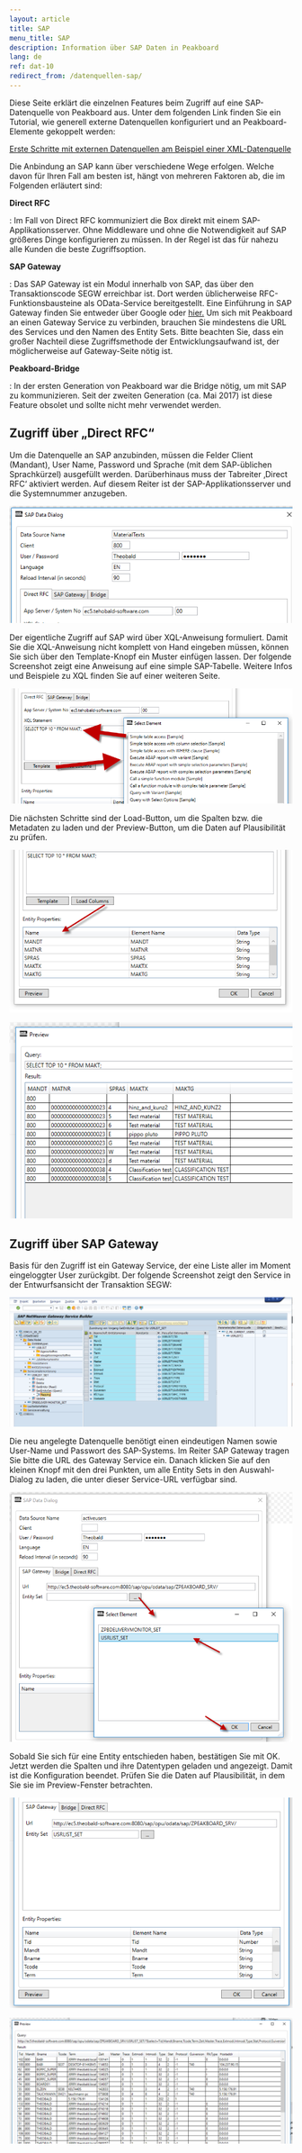 ```yaml
---
layout: article
title: SAP
menu_title: SAP
description: Information über SAP Daten in Peakboard
lang: de
ref: dat-10
redirect_from: /datenquellen-sap/
---
```

Diese Seite erklärt die einzelnen Features beim Zugriff auf eine SAP-Datenquelle von Peakboard aus. Unter dem folgenden Link finden Sie ein Tutorial, wie generell externe Datenquellen konfiguriert und an Peakboard-Elemente gekoppelt werden:

[Erste Schritte mit externen Datenquellen am Beispiel einer XML-Datenquelle](/tutorials/03-de-xml-daten.html)

Die Anbindung an SAP kann über verschiedene Wege erfolgen. Welche davon für Ihren Fall am besten ist, hängt von mehreren Faktoren ab, die im Folgenden erläutert sind:

**Direct RFC**

:	Im Fall von Direct RFC kommuniziert die Box direkt mit einem SAP-Applikationsserver. Ohne Middleware und ohne die Notwendigkeit auf SAP größeres Dinge konfigurieren zu müssen. In der Regel ist das für nahezu alle Kunden die beste Zugriffsoption.

**SAP Gateway**

:	Das SAP Gateway ist ein Modul innerhalb von SAP, das über den Transaktionscode SEGW erreichbar ist. Dort werden üblicherweise RFC-Funktionsbausteine als OData-Service bereitgestellt. Eine Einführung in SAP Gateway finden Sie entweder über Google oder [hier.](https://blogs.sap.com/2013/01/24/a-simple-overview-on-sap-netweaver-gateway/) Um sich mit Peakboard an einen Gateway Service zu verbinden, brauchen Sie mindestens die URL des Services und den Namen des Entity Sets. Bitte beachten Sie, dass ein großer Nachteil diese Zugriffsmethode der Entwicklungsaufwand ist, der möglicherweise auf Gateway-Seite nötig ist.

**Peakboard-Bridge**

:	In der ersten Generation von Peakboard war die Bridge nötig, um mit SAP zu kommunizieren. Seit der zweiten Generation (ca. Mai 2017) ist diese Feature obsolet und sollte nicht mehr verwendet werden.

## Zugriff über „Direct RFC“

Um die Datenquelle an SAP anzubinden, müssen die Felder Client (Mandant), User Name, Password und Sprache (mit dem SAP-üblichen Sprachkürzel) ausgefüllt werden. Darüberhinaus muss der Tabreiter ‚Direct RFC‘ aktiviert werden. Auf diesem Reiter ist der SAP-Applikationsserver und die Systemnummer anzugeben.

![image_1](/assets/images/Data_Sources/SAP/SAP01.png)

Der eigentliche Zugriff auf SAP wird über XQL-Anweisung formuliert. Damit Sie die XQL-Anweisung nicht komplett von Hand eingeben müssen, können Sie sich über den Template-Knopf ein Muster einfügen lassen. Der folgende Screenshot zeigt eine Anweisung auf eine simple SAP-Tabelle. Weitere Infos und Beispiele zu XQL finden Sie auf einer weiteren Seite.

![image_1](/assets/images/Data_Sources/SAP/SAP02.png)

Die nächsten Schritte sind der Load-Button, um die Spalten bzw. die Metadaten zu laden und der Preview-Button, um die Daten auf Plausibilität zu prüfen.

![image_1](/assets/images/Data_Sources/SAP/SAP03.png)

![image_1](/assets/images/Data_Sources/SAP/SAP04.png)

## Zugriff über SAP Gateway

Basis für den Zugriff ist ein Gateway Service, der eine Liste aller im Moment eingeloggter User zurückgibt. Der folgende Screenshot zeigt den Service in der Entwurfsansicht der Transaktion SEGW:

![image_1](/assets/images/Data_Sources/SAP/SAP05.png)

Die neu angelegte Datenquelle benötigt einen eindeutigen Namen sowie User-Name und Passwort des SAP-Systems. Im Reiter SAP Gateway tragen Sie bitte die URL des Gateway Service ein. Danach klicken Sie auf den kleinen Knopf mit den drei Punkten, um alle Entity Sets in den Auswahl-Dialog zu laden, die unter dieser Service-URL verfügbar sind.

![image_1](/assets/images/Data_Sources/SAP/SAP06.png)

Sobald Sie sich für eine Entity entschieden haben, bestätigen Sie mit OK. Jetzt werden die Spalten und ihre Datentypen geladen und angezeigt. Damit ist die Konfiguration beendet. Prüfen Sie die Daten auf Plausibilität, in dem Sie sie im Preview-Fenster betrachten.

![image_1](/assets/images/Data_Sources/SAP/SAP08.png)

![image_1](/assets/images/Data_Sources/SAP/SAP09.png)
